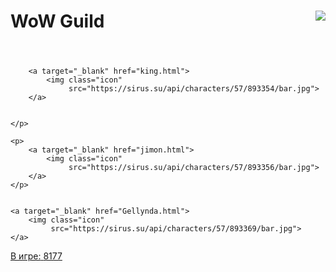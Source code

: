 <!doctype html>
<html lang="ru">
<head>
    <meta charset="UTF-8">
    <meta name="viewport"
          content="width=device-width, user-scalable=no, initial-scale=1.0, maximum-scale=1.0, minimum-scale=1.0">
    <meta http-equiv="X-UA-Compatible" content="ie=edge">
    <title>Guild</title>


</head>
<body>

<h1 class="header" align="centre">
    WoW Guild
    <img class="top" align="right" src="https://sirus.su/images/factions/alliance.png">
</h1>

<header>

</header>
<div class="player">
    <p>

        <a target="_blank" href="king.html">
            <img class="icon"
                 src="https://sirus.su/api/characters/57/893354/bar.jpg">
        </a>


    </p>

    <p>
        <a target="_blank" href="jimon.html">
            <img class="icon"
                 src="https://sirus.su/api/characters/57/893356/bar.jpg">
        </a>
    </p>


    <a target="_blank" href="Gellynda.html">
        <img class="icon"
             src="https://sirus.su/api/characters/57/893369/bar.jpg">
    </a>

</div>

<footer>
    <a href="https://sirus.su/statistic/online" class="statistics-nav nav-link ms-3 text-white position-relative">
        <span class="statistics-bubble"></span>
        <span>В игре:</span>
        <span class="text-success">8177</span>
    </a>
</footer>


</body>
</html>

<link rel="stylesheet" href="index.css">
<script src="pictur.js">

</script>



